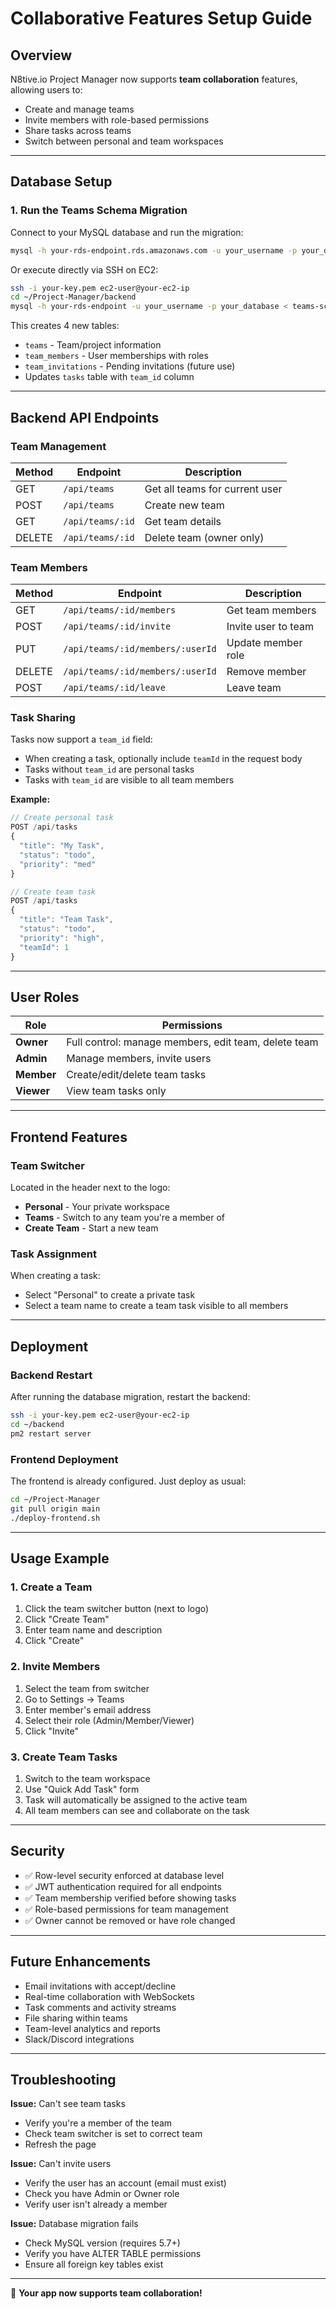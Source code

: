 # Collaborative Features Setup Guide

## Overview

N8tive.io Project Manager now supports **team collaboration** features, allowing users to:
- Create and manage teams
- Invite members with role-based permissions
- Share tasks across teams
- Switch between personal and team workspaces

---

## Database Setup

### 1. Run the Teams Schema Migration

Connect to your MySQL database and run the migration:

```bash
mysql -h your-rds-endpoint.rds.amazonaws.com -u your_username -p your_database < backend/teams-schema.sql
```

Or execute directly via SSH on EC2:

```bash
ssh -i your-key.pem ec2-user@your-ec2-ip
cd ~/Project-Manager/backend
mysql -h your-rds-endpoint -u your_username -p your_database < teams-schema.sql
```

This creates 4 new tables:
- `teams` - Team/project information
- `team_members` - User memberships with roles
- `team_invitations` - Pending invitations (future use)
- Updates `tasks` table with `team_id` column

---

## Backend API Endpoints

### Team Management

| Method | Endpoint | Description |
|--------|----------|-------------|
| GET | `/api/teams` | Get all teams for current user |
| POST | `/api/teams` | Create new team |
| GET | `/api/teams/:id` | Get team details |
| DELETE | `/api/teams/:id` | Delete team (owner only) |

### Team Members

| Method | Endpoint | Description |
|--------|----------|-------------|
| GET | `/api/teams/:id/members` | Get team members |
| POST | `/api/teams/:id/invite` | Invite user to team |
| PUT | `/api/teams/:id/members/:userId` | Update member role |
| DELETE | `/api/teams/:id/members/:userId` | Remove member |
| POST | `/api/teams/:id/leave` | Leave team |

### Task Sharing

Tasks now support a `team_id` field:
- When creating a task, optionally include `teamId` in the request body
- Tasks without `team_id` are personal tasks
- Tasks with `team_id` are visible to all team members

**Example:**
```javascript
// Create personal task
POST /api/tasks
{
  "title": "My Task",
  "status": "todo",
  "priority": "med"
}

// Create team task
POST /api/tasks
{
  "title": "Team Task",
  "status": "todo",
  "priority": "high",
  "teamId": 1
}
```

---

## User Roles

| Role | Permissions |
|------|-------------|
| **Owner** | Full control: manage members, edit team, delete team |
| **Admin** | Manage members, invite users |
| **Member** | Create/edit/delete team tasks |
| **Viewer** | View team tasks only |

---

## Frontend Features

### Team Switcher

Located in the header next to the logo:
- **Personal** - Your private workspace
- **Teams** - Switch to any team you're a member of
- **Create Team** - Start a new team

### Task Assignment

When creating a task:
- Select "Personal" to create a private task
- Select a team name to create a team task visible to all members

---

##  Deployment

### Backend Restart

After running the database migration, restart the backend:

```bash
ssh -i your-key.pem ec2-user@your-ec2-ip
cd ~/backend
pm2 restart server
```

### Frontend Deployment

The frontend is already configured. Just deploy as usual:

```bash
cd ~/Project-Manager
git pull origin main
./deploy-frontend.sh
```

---

## Usage Example

### 1. Create a Team

1. Click the team switcher button (next to logo)
2. Click "Create Team"
3. Enter team name and description
4. Click "Create"

### 2. Invite Members

1. Select the team from switcher
2. Go to Settings → Teams
3. Enter member's email address
4. Select their role (Admin/Member/Viewer)
5. Click "Invite"

### 3. Create Team Tasks

1. Switch to the team workspace
2. Use "Quick Add Task" form
3. Task will automatically be assigned to the active team
4. All team members can see and collaborate on the task

---

## Security

- ✅ Row-level security enforced at database level
- ✅ JWT authentication required for all endpoints
- ✅ Team membership verified before showing tasks
- ✅ Role-based permissions for team management
- ✅ Owner cannot be removed or have role changed

---

## Future Enhancements

- Email invitations with accept/decline
- Real-time collaboration with WebSockets
- Task comments and activity streams
- File sharing within teams
- Team-level analytics and reports
- Slack/Discord integrations

---

## Troubleshooting

**Issue:** Can't see team tasks
- Verify you're a member of the team
- Check team switcher is set to correct team
- Refresh the page

**Issue:** Can't invite users
- Verify the user has an account (email must exist)
- Check you have Admin or Owner role
- Verify user isn't already a member

**Issue:** Database migration fails
- Check MySQL version (requires 5.7+)
- Verify you have ALTER TABLE permissions
- Ensure all foreign key tables exist

---

🎉 **Your app now supports team collaboration!**

